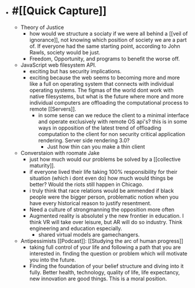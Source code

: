 - # #[[Quick Capture]]
    - Theory of Justice
        - how would we structure a sociaty if we were all behind a [[veil of ignorance]], not knowing which position of society we are a part of. If everyone had the same starting point, according to John Rawls, society would be just.
        - Freedom, Opportunity, and programs to benefit the worse off.
    - JavaScript web filesystem API. 
        - exciting but has security implications. 
        - exciting because the web seems to becoming more and more like a full on operating system that connects with individual operating systems. The figmas of the world dont work with native filesystems, but what is the future where more and more individual computers are offloading the computational process to remote [[Servers]].
            - in some sense can we reduce the client to a minimal interface and operate exclusively with remote OS api's? this is in some ways in opposition of the latest trend of offloading computation to the client for non security critical application rendering. Server side rendering 3.0?
                - Just how thin can you make a thin client
    - Converstaion with roomate Jake
        - just how much would our problems be solved by a [[collective maturity]].
        - if everyone lived their life taking 100% responsibility for their situation (which i dont even do) how much would things be better? Would the riots still happen in Chicago.
        - i truly think that race relations would be ammended if black people were the bigger person, problematic notion when you have every historical reason to justify resentment.
        - Need a culture of strongmanning the opposition more often
        - Augmented reality is absolutel y the new frontier in education. I think VR will take over leisure, but AR will do so industry. Think engineering and education especially.
            - shared virtual models are gamechangers.
    - Antipessimists [[Podcast]]: [[Studying the arc of human progress]]
        - taking full control of your life and following a path that you are interested in. finding the question or problem which will motivate you into the future.
        - Finding the foundation of your belief structure and diving into it fully. Better health, technology, quality of life, life expectancy, new innovation are good things. This is a moral position.
